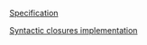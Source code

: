 [Specification](http://www.lispworks.com/documentation/HyperSpec/Body/s_tagbod.htm#tagbody)

[Syntactic closures implementation](https://mumble.net/~campbell/tmp/tagbody.scm)
